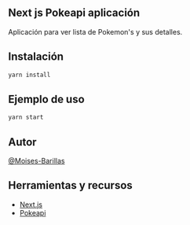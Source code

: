 ## Next js Pokeapi aplicación

Aplicación para ver lista de Pokemon's y sus detalles.

## Instalación

```bash
yarn install
```

## Ejemplo de uso

```bash
yarn start
```

## Autor

[@Moises-Barillas](https://moisesbarillas.vercel.app/)

## Herramientas y recursos

- [Next.js](https://nextjs.org/)
- [Pokeapi](https://pokeapi.co/)
